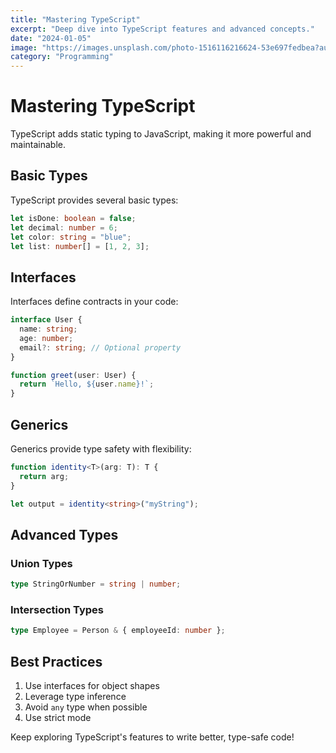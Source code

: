 ```yaml
---
title: "Mastering TypeScript"
excerpt: "Deep dive into TypeScript features and advanced concepts."
date: "2024-01-05"
image: "https://images.unsplash.com/photo-1516116216624-53e697fedbea?auto=format&fit=crop&q=80&w=800"
category: "Programming"
---
```


# Mastering TypeScript

TypeScript adds static typing to JavaScript, making it more powerful and maintainable.

## Basic Types

TypeScript provides several basic types:

```typescript
let isDone: boolean = false;
let decimal: number = 6;
let color: string = "blue";
let list: number[] = [1, 2, 3];
```

## Interfaces

Interfaces define contracts in your code:

```typescript
interface User {
  name: string;
  age: number;
  email?: string; // Optional property
}

function greet(user: User) {
  return `Hello, ${user.name}!`;
}
```

## Generics

Generics provide type safety with flexibility:

```typescript
function identity<T>(arg: T): T {
  return arg;
}

let output = identity<string>("myString");
```

## Advanced Types

### Union Types
```typescript
type StringOrNumber = string | number;
```

### Intersection Types
```typescript
type Employee = Person & { employeeId: number };
```

## Best Practices

1. Use interfaces for object shapes
2. Leverage type inference
3. Avoid `any` type when possible
4. Use strict mode

Keep exploring TypeScript's features to write better, type-safe code!